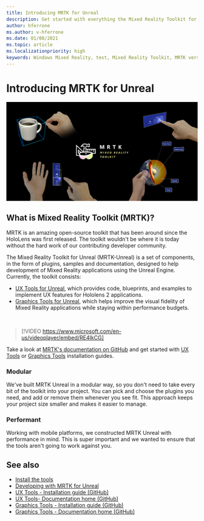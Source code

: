 ```yaml
---
title: Introducing MRTK for Unreal
description: Get started with everything the Mixed Reality Toolkit for Unreal has to offer new mixed reality developers.
author: hferrone
ms.author: v-hferrone
ms.date: 01/08/2021
ms.topic: article
ms.localizationpriority: high
keywords: Windows Mixed Reality, test, Mixed Reality Toolkit, MRTK version 2, MRTK, tools, SDK, HoloLens, HoloLens 2, mixed reality headset, windows mixed reality headset, virtual reality headset, cross-platform
---
```


# Introducing MRTK for Unreal

![MRTK](../../design/images/MRTK_UX_Hero.png)

## What is Mixed Reality Toolkit (MRTK)?

MRTK is an amazing open-source toolkit that has been around since the HoloLens was first released. The toolkit wouldn't be where it is today without the hard work of our contributing developer community. 

The Mixed Reality Toolkit for Unreal (MRTK-Unreal) is a set of components, in the form of plugins, samples and documentation, designed to help development of Mixed Reality applications using the Unreal Engine. Currently, the toolkit consists:
* [UX Tools for Unreal](https://github.com/microsoft/MixedReality-UXTools-Unreal), which provides code, blueprints, and examples to implement UX features for Hololens 2 applications.
* [Graphics Tools for Unreal](https://github.com/microsoft/MixedReality-GraphicsTools-Unreal), which helps improve the visual fidelity of Mixed Reality applications while staying within performance budgets.

<br>

> [!VIDEO https://www.microsoft.com/en-us/videoplayer/embed/RE4IkCG]

Take a look at [MRTK's documentation on GitHub](https://microsoft.github.io/MixedReality-UXTools-Unreal/README.html) and get started with [UX Tools](https://microsoft.github.io/MixedReality-UXTools-Unreal/Docs/Installation.html) or [Graphics Tools](https://github.com/microsoft/MixedReality-GraphicsTools-Unreal/blob/main/Docs/Installation.md) installation guides.

### Modular

We've built MRTK Unreal in a modular way, so you don't need to take every bit of the toolkit into your project. You can pick and choose the plugins you need, and add or remove them whenever you see fit. This approach keeps your project size smaller and makes it easier to manage.  

### Performant

Working with mobile platforms, we constructed MRTK Unreal with performance in mind. This is super important and we wanted to ensure that the tools aren't going to work against you.

## See also

* [Install the tools](../install-the-tools.md)
* [Developing with MRTK for Unreal](unreal-development-overview.md)
* [UX Tools - Installation guide (GitHub)](https://microsoft.github.io/MixedReality-UXTools-Unreal/Docs/Installation.html)
* [UX Tools- Documentation home (GitHub)](https://microsoft.github.io/MixedReality-UXTools-Unreal/README.html)
* [Graphics Tools - Installation guide (GitHub)](https://github.com/microsoft/MixedReality-GraphicsTools-Unreal/blob/main/Docs/Installation.md)
* [Graphics Tools - Documentation home (GitHub)](https://github.com/microsoft/MixedReality-GraphicsTools-Unreal/)